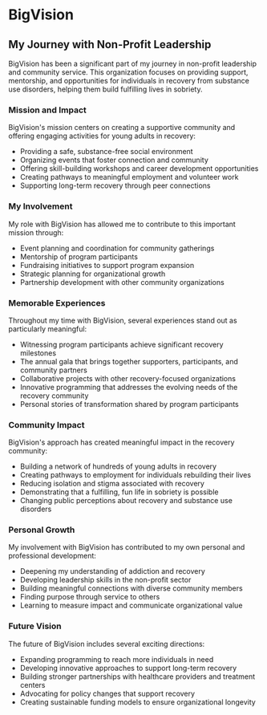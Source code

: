 # BigVision

## My Journey with Non-Profit Leadership

BigVision has been a significant part of my journey in non-profit leadership and community service. This organization focuses on providing support, mentorship, and opportunities for individuals in recovery from substance use disorders, helping them build fulfilling lives in sobriety.

### Mission and Impact

BigVision's mission centers on creating a supportive community and offering engaging activities for young adults in recovery:

- Providing a safe, substance-free social environment
- Organizing events that foster connection and community
- Offering skill-building workshops and career development opportunities
- Creating pathways to meaningful employment and volunteer work
- Supporting long-term recovery through peer connections

### My Involvement

My role with BigVision has allowed me to contribute to this important mission through:

- Event planning and coordination for community gatherings
- Mentorship of program participants
- Fundraising initiatives to support program expansion
- Strategic planning for organizational growth
- Partnership development with other community organizations

### Memorable Experiences

Throughout my time with BigVision, several experiences stand out as particularly meaningful:

- Witnessing program participants achieve significant recovery milestones
- The annual gala that brings together supporters, participants, and community partners
- Collaborative projects with other recovery-focused organizations
- Innovative programming that addresses the evolving needs of the recovery community
- Personal stories of transformation shared by program participants

### Community Impact

BigVision's approach has created meaningful impact in the recovery community:

- Building a network of hundreds of young adults in recovery
- Creating pathways to employment for individuals rebuilding their lives
- Reducing isolation and stigma associated with recovery
- Demonstrating that a fulfilling, fun life in sobriety is possible
- Changing public perceptions about recovery and substance use disorders

### Personal Growth

My involvement with BigVision has contributed to my own personal and professional development:

- Deepening my understanding of addiction and recovery
- Developing leadership skills in the non-profit sector
- Building meaningful connections with diverse community members
- Finding purpose through service to others
- Learning to measure impact and communicate organizational value

### Future Vision

The future of BigVision includes several exciting directions:

- Expanding programming to reach more individuals in need
- Developing innovative approaches to support long-term recovery
- Building stronger partnerships with healthcare providers and treatment centers
- Advocating for policy changes that support recovery
- Creating sustainable funding models to ensure organizational longevity 